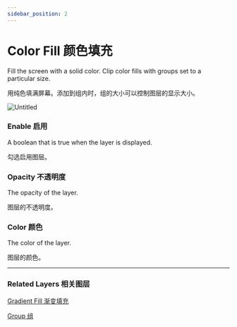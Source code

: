 ```yaml
---
sidebar_position: 2
---
```


# Color Fill 颜色填充

Fill the screen with a solid color. Clip color fills with groups set to a particular size.

用纯色填满屏幕。添加到组内时，组的大小可以控制图层的显示大小。

![Untitled](https://s3.us-west-2.amazonaws.com/secure.notion-static.com/cf595fdd-6733-4735-a65f-e12f64cbf9b3/Untitled.png?X-Amz-Algorithm=AWS4-HMAC-SHA256&X-Amz-Content-Sha256=UNSIGNED-PAYLOAD&X-Amz-Credential=AKIAT73L2G45EIPT3X45%2F20220602%2Fus-west-2%2Fs3%2Faws4_request&X-Amz-Date=20220602T184851Z&X-Amz-Expires=86400&X-Amz-Signature=a30e04b02400235377ee5d624a88c210d703de5689a49cdfa25aeb8f8301820d&X-Amz-SignedHeaders=host&response-content-disposition=filename%20%3D%22Untitled.png%22&x-id=GetObject)

### Enable 启用

A boolean that is true when the layer is displayed.

勾选启用图层。

### Opacity 不透明度

The opacity of the layer.

图层的不透明度。

### Color 颜色

The color of the layer.

图层的颜色。

------

### Related Layers 相关图层

[Gradient Fill 渐变填充](https://www.notion.so/Gradient-Fill-09415ddd522a4befa509d5a15ef3b0a4)

[Group 组](https://www.notion.so/Group-8fe10633d0c049a0b6866820a46c0ddc)
